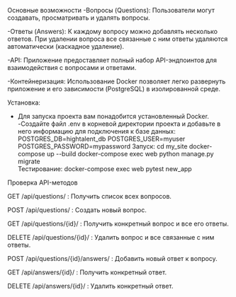 Основные возможности
-Вопросы (Questions): Пользователи могут создавать, просматривать и удалять вопросы.

-Ответы (Answers): К каждому вопросу можно добавлять несколько ответов. При удалении вопроса все связанные с ним ответы удаляются автоматически (каскадное удаление).

-API: Приложение предоставляет полный набор API-эндпоинтов для взаимодействия с вопросами и ответами.

-Контейнеризация: Использование Docker позволяет легко развернуть приложение и его зависимости (PostgreSQL) в изолированной среде.



Установка:
- Для запуска проекта вам понадобится установленный Docker.
-Создайте файл .env в корневой директории проекта и добавьте в него информацию для подключения к базе данных:   
    POSTGRES_DB=hightalent_db
    POSTGRES_USER=myuser
    POSTGRES_PASSWORD=mypassword
Запуск:
  cd my_site
  docker-compose up --build
  docker-compose exec web python manage.py migrate  
Тестирование:
  docker-compose exec web pytest new_app

Проверка API-методов

GET /api/questions/ : Получить список всех вопросов.

POST /api/questions/ : Создать новый вопрос.

GET /api/questions/{id}/ : Получить конкретный вопрос и все его ответы.

DELETE /api/questions/{id}/ : Удалить вопрос и все связанные с ним ответы.

POST /api/questions/{id}/answers/ : Добавить новый ответ к вопросу.

GET /api/answers/{id}/ : Получить конкретный ответ.

DELETE /api/answers/{id}/ : Удалить конкретный ответ.
